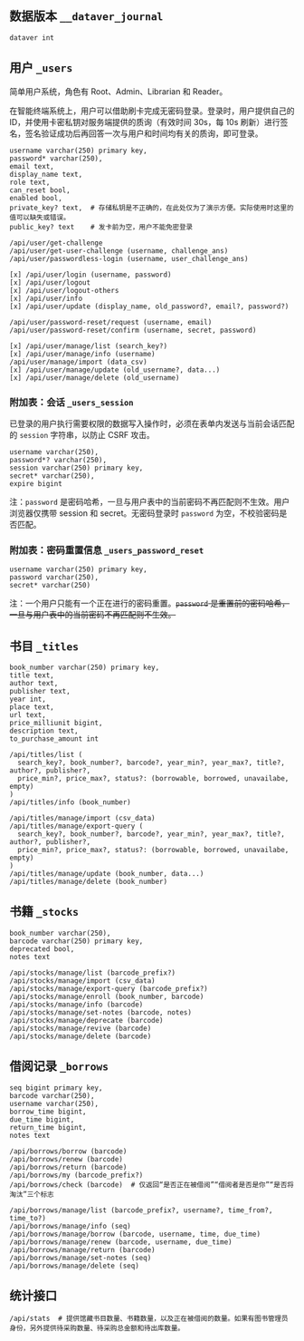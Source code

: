## 数据版本 `__dataver_journal`

```plain
dataver int
```

## 用户 `_users`

简单用户系统，角色有 Root、Admin、Librarian 和 Reader。

在智能终端系统上，用户可以借助刷卡完成无密码登录。登录时，用户提供自己的 ID，并使用卡密私钥对服务端提供的质询（有效时间 30s，每 10s 刷新）进行签名，签名验证成功后再回答一次与用户和时间均有关的质询，即可登录。

```plain
username varchar(250) primary key,
password* varchar(250),
email text,
display_name text,
role text,
can_reset bool,
enabled bool,
private_key? text,  # 存储私钥是不正确的，在此处仅为了演示方便。实际使用时这里的值可以缺失或错误。
public_key? text    # 发卡前为空，用户不能免密登录
```

```plain
/api/user/get-challenge
/api/user/get-user-challenge (username, challenge_ans)
/api/user/passwordless-login (username, user_challenge_ans)

[x] /api/user/login (username, password)
[x] /api/user/logout
[x] /api/user/logout-others
[x] /api/user/info
[x] /api/user/update (display_name, old_password?, email?, password?)

/api/user/password-reset/request (username, email)
/api/user/password-reset/confirm (username, secret, password)

[x] /api/user/manage/list (search_key?)
[x] /api/user/manage/info (username)
/api/user/manage/import (data_csv)
[x] /api/user/manage/update (old_username?, data...)
[x] /api/user/manage/delete (old_username)
```

### 附加表：会话 `_users_session`

已登录的用户执行需要权限的数据写入操作时，必须在表单内发送与当前会话匹配的 `session` 字符串，以防止 CSRF 攻击。

```plain
username varchar(250),
password*? varchar(250),
session varchar(250) primary key,
secret* varchar(250),
expire bigint
```

注：`password` 是密码哈希，一旦与用户表中的当前密码不再匹配则不生效。用户浏览器仅携带 session 和 secret。无密码登录时 `password` 为空，不校验密码是否匹配。

### 附加表：密码重置信息 `_users_password_reset`

```plain
username varchar(250) primary key,
password varchar(250),
secret* varchar(250)
```

注：一个用户只能有一个正在进行的密码重置。~~`password` 是重置前的密码哈希，一旦与用户表中的当前密码不再匹配则不生效。~~

## 书目 `_titles`

```plain
book_number varchar(250) primary key,
title text,
author text,
publisher text,
year int,
place text,
url text,
price_milliunit bigint,
description text,
to_purchase_amount int
```

```plain
/api/titles/list (
  search_key?, book_number?, barcode?, year_min?, year_max?, title?, author?, publisher?,
  price_min?, price_max?, status?: (borrowable, borrowed, unavailabe, empty)
)
/api/titles/info (book_number)

/api/titles/manage/import (csv_data)
/api/titles/manage/export-query (
  search_key?, book_number?, barcode?, year_min?, year_max?, title?, author?, publisher?,
  price_min?, price_max?, status?: (borrowable, borrowed, unavailabe, empty)
)
/api/titles/manage/update (book_number, data...)
/api/titles/manage/delete (book_number)
```

## 书籍 `_stocks`

```plain
book_number varchar(250),
barcode varchar(250) primary key,
deprecated bool,
notes text
```

```plain
/api/stocks/manage/list (barcode_prefix?)
/api/stocks/manage/import (csv_data)
/api/stocks/manage/export-query (barcode_prefix?)
/api/stocks/manage/enroll (book_number, barcode)
/api/stocks/manage/info (barcode)
/api/stocks/manage/set-notes (barcode, notes)
/api/stocks/manage/deprecate (barcode)
/api/stocks/manage/revive (barcode)
/api/stocks/manage/delete (barcode)
```

## 借阅记录 `_borrows`

```plain
seq bigint primary key,
barcode varchar(250),
username varchar(250),
borrow_time bigint,
due_time bigint,
return_time bigint,
notes text
```

```plain
/api/borrows/borrow (barcode)
/api/borrows/renew (barcode)
/api/borrows/return (barcode)
/api/borrows/my (barcode_prefix?)
/api/borrows/check (barcode)  # 仅返回“是否正在被借阅”“借阅者是否是你”“是否将淘汰”三个标志

/api/borrows/manage/list (barcode_prefix?, username?, time_from?, time_to?)
/api/borrows/manage/info (seq)
/api/borrows/manage/borrow (barcode, username, time, due_time)
/api/borrows/manage/renew (barcode, username, due_time)
/api/borrows/manage/return (barcode)
/api/borrows/manage/set-notes (seq)
/api/borrows/manage/delete (seq)
```

## 统计接口

```plain
/api/stats  # 提供馆藏书目数量、书籍数量，以及正在被借阅的数量。如果有图书管理员身份，另外提供待采购数量、待采购总金额和待出库数量。
```
